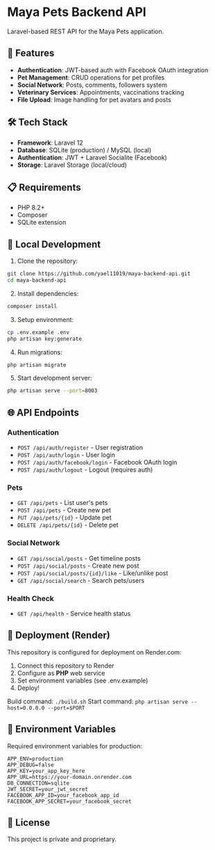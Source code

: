 # Maya Pets Backend API

Laravel-based REST API for the Maya Pets application.

## 🚀 Features

- **Authentication**: JWT-based auth with Facebook OAuth integration
- **Pet Management**: CRUD operations for pet profiles
- **Social Network**: Posts, comments, followers system
- **Veterinary Services**: Appointments, vaccinations tracking
- **File Upload**: Image handling for pet avatars and posts

## 🛠 Tech Stack

- **Framework**: Laravel 12
- **Database**: SQLite (production) / MySQL (local)
- **Authentication**: JWT + Laravel Socialite (Facebook)
- **Storage**: Laravel Storage (local/cloud)

## 📋 Requirements

- PHP 8.2+
- Composer
- SQLite extension

## 🔧 Local Development

1. Clone the repository:
```bash
git clone https://github.com/yael11019/maya-backend-api.git
cd maya-backend-api
```

2. Install dependencies:
```bash
composer install
```

3. Setup environment:
```bash
cp .env.example .env
php artisan key:generate
```

4. Run migrations:
```bash
php artisan migrate
```

5. Start development server:
```bash
php artisan serve --port=8003
```

## 🌐 API Endpoints

### Authentication
- `POST /api/auth/register` - User registration
- `POST /api/auth/login` - User login
- `POST /api/auth/facebook/login` - Facebook OAuth login
- `POST /api/auth/logout` - Logout (requires auth)

### Pets
- `GET /api/pets` - List user's pets
- `POST /api/pets` - Create new pet
- `PUT /api/pets/{id}` - Update pet
- `DELETE /api/pets/{id}` - Delete pet

### Social Network
- `GET /api/social/posts` - Get timeline posts
- `POST /api/social/posts` - Create new post
- `POST /api/social/posts/{id}/like` - Like/unlike post
- `GET /api/social/search` - Search pets/users

### Health Check
- `GET /api/health` - Service health status

## 🚀 Deployment (Render)

This repository is configured for deployment on Render.com:

1. Connect this repository to Render
2. Configure as **PHP** web service  
3. Set environment variables (see .env.example)
4. Deploy!

Build command: `./build.sh`
Start command: `php artisan serve --host=0.0.0.0 --port=$PORT`

## 🔐 Environment Variables

Required environment variables for production:

```
APP_ENV=production
APP_DEBUG=false
APP_KEY=your_app_key_here
APP_URL=https://your-domain.onrender.com
DB_CONNECTION=sqlite
JWT_SECRET=your_jwt_secret
FACEBOOK_APP_ID=your_facebook_app_id
FACEBOOK_APP_SECRET=your_facebook_secret
```

## 📝 License

This project is private and proprietary.
